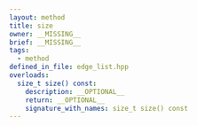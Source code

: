 ```yaml
---
layout: method
title: size
owner: __MISSING__
brief: __MISSING__
tags:
  - method
defined_in_file: edge_list.hpp
overloads:
  size_t size() const:
    description: __OPTIONAL__
    return: __OPTIONAL__
    signature_with_names: size_t size() const
---
```

